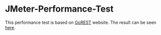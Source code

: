 # JMeter-Performance-Test

This performance test is based on [GoREST](https://gorest.co.in/) website. 
The result can be seen [here](https://jihanfarah.github.io/JMeter-Performance-Test/HTML%20Result/index.html).
